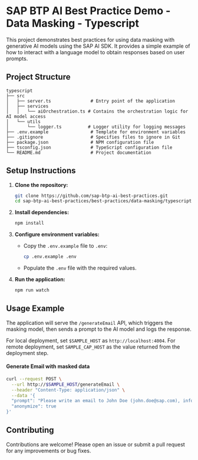 # SAP BTP AI Best Practice Demo - Data Masking - Typescript

This project demonstrates best practices for using data masking with generative AI models using the SAP AI SDK. It provides a simple example of how to interact with a language model to obtain responses based on user prompts.

## Project Structure

```
typescript
├── src
│   ├── server.ts               # Entry point of the application
│   ├── services
│   │   └── aiOrchestration.ts # Contains the orchestration logic for AI model access
│   └── utils
│       └── logger.ts          # Logger utility for logging messages
├── .env.example                # Template for environment variables
├── .gitignore                  # Specifies files to ignore in Git
├── package.json                # NPM configuration file
├── tsconfig.json               # TypeScript configuration file
└── README.md                   # Project documentation
```

## Setup Instructions

1. **Clone the repository:**

   ```bash
   git clone https://github.com/sap-btp-ai-best-practices.git
   cd sap-btp-ai-best-practices/best-practices/data-masking/typescript
   ```

2. **Install dependencies:**

   ```bash
   npm install
   ```

3. **Configure environment variables:**

   - Copy the `.env.example` file to `.env`:
     ```bash
     cp .env.example .env
     ```
   - Populate the `.env` file with the required values.

4. **Run the application:**
   ```bash
   npm run watch
   ```

## Usage Example

The application will serve the `/generateEmail` API, which triggers the masking model, then sends a prompt to the AI model and logs the response. 

For local deployment, set `$SAMPLE_HOST` as `http://localhost:4004`. For remote deployment, set `SAMPLE_CAP_HOST` as the value returned from the deployment step.

#### Generate Email with masked data

```bash
curl --request POST \
  --url http://$SAMPLE_HOST/generateEmail \
  --header "Content-Type: application/json" \
  --data '{
  "prompt": "Please write an email to John Doe (john.doe@sap.com), informing them about the amazing capabilities of generative AI! Be brief and concise, write at most 6 sentences.", 
  "anonymize": true
}'
```


## Contributing

Contributions are welcome! Please open an issue or submit a pull request for any improvements or bug fixes.
